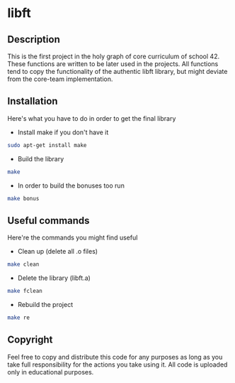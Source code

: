 # libft
## Description
This is the first project in the holy graph of core curriculum of school 42. These functions are written to be later used in the projects.
All functions tend to copy the functionality of the authentic libft library, but might deviate from the core-team implementation.
## Installation
Here's what you have to do in order to get the final library
+ Install make if you don't have it
```sh
sudo apt-get install make
```
+ Build the library
```sh
make
```
+ In order to build the bonuses too run
```sh
make bonus
```
## Useful commands
Here're the commands you might find useful
+ Clean up (delete all .o files)
```sh
make clean
```
+ Delete the library (libft.a)
```sh
make fclean
```
+ Rebuild the project
```sh
make re
```
## Copyright
Feel free to copy and distribute this code for any purposes as long
as you take full responsibility for the actions  you take using it. All code is uploaded only in educational purposes.
